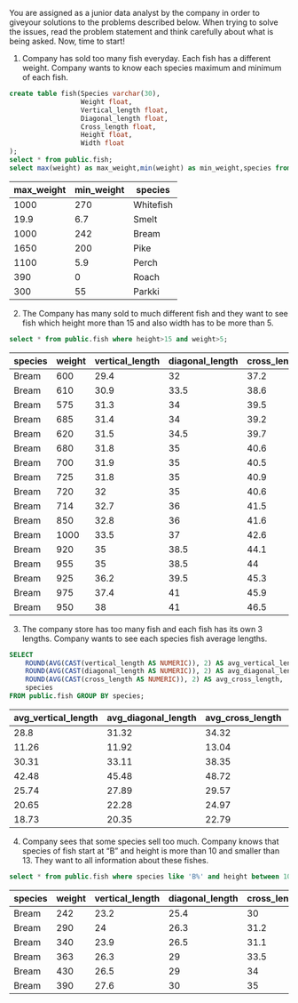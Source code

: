 You are assigned as a junior data analyst by the company in order to giveyour solutions to the problems described below. When trying to solve the
issues, read the problem statement and think carefully about what is being asked. Now, time to start!
1. Company has sold too many fish everyday. Each fish has a different weight. Company wants to know each species maximum and minimum of each fish.
```sql
create table fish(Species varchar(30),
				  Weight float,
				  Vertical_length float,
				  Diagonal_length float,
				  Cross_length float,
				  Height float,
				  Width float
);
select * from public.fish;
select max(weight) as max_weight,min(weight) as min_weight,species from public.fish group by species;
```

| max_weight | min_weight | species   |
|------------|------------|-----------|
| 1000       | 270        | Whitefish |
| 19.9       | 6.7        | Smelt     |
| 1000       | 242        | Bream     |
| 1650       | 200        | Pike      |
| 1100       | 5.9        | Perch     |
| 390        | 0          | Roach     |
| 300        | 55         | Parkki    |
2. The Company has many sold to much different fish and they want to see fish which height more than 15 and also width has to be more than 5.
```sql
select * from public.fish where height>15 and weight>5;
```
| species | weight | vertical_length | diagonal_length | cross_length | height  | width  |
|---------|--------|-----------------|-----------------|--------------|---------|--------|
| Bream   | 600    | 29.4            | 32              | 37.2         | 15.438  | 5.58   |
| Bream   | 610    | 30.9            | 33.5            | 38.6         | 15.633  | 5.1338 |
| Bream   | 575    | 31.3            | 34              | 39.5         | 15.1285 | 5.5695 |
| Bream   | 685    | 31.4            | 34              | 39.2         | 15.9936 | 5.3704 |
| Bream   | 620    | 31.5            | 34.5            | 39.7         | 15.5227 | 5.2801 |
| Bream   | 680    | 31.8            | 35              | 40.6         | 15.4686 | 6.1306 |
| Bream   | 700    | 31.9            | 35              | 40.5         | 16.2405 | 5.589  |
| Bream   | 725    | 31.8            | 35              | 40.9         | 16.36   | 6.0532 |
| Bream   | 720    | 32              | 35              | 40.6         | 16.3618 | 6.09   |
| Bream   | 714    | 32.7            | 36              | 41.5         | 16.517  | 5.8515 |
| Bream   | 850    | 32.8            | 36              | 41.6         | 16.8896 | 6.1984 |
| Bream   | 1000   | 33.5            | 37              | 42.6         | 18.957  | 6.603  |
| Bream   | 920    | 35              | 38.5            | 44.1         | 18.0369 | 6.3063 |
| Bream   | 955    | 35              | 38.5            | 44           | 18.084  | 6.292  |
| Bream   | 925    | 36.2            | 39.5            | 45.3         | 18.7542 | 6.7497 |
| Bream   | 975    | 37.4            | 41              | 45.9         | 18.6354 | 6.7473 |
| Bream   | 950    | 38              | 41              | 46.5         | 17.6235 | 6.3705 |

3. The company store has too many fish and each fish has its own 3 lengths. Company wants to see each species fish average lengths.
```sql
SELECT 
    ROUND(AVG(CAST(vertical_length AS NUMERIC)), 2) AS avg_vertical_length,
    ROUND(AVG(CAST(diagonal_length AS NUMERIC)), 2) AS avg_diagonal_length,
    ROUND(AVG(CAST(cross_length AS NUMERIC)), 2) AS avg_cross_length,
    species
FROM public.fish GROUP BY species;
```

| avg_vertical_length | avg_diagonal_length | avg_cross_length | species    |
|---------------------|---------------------|-------------------|-----------|
| 28.8                | 31.32               | 34.32             | Whitefish |
| 11.26               | 11.92               | 13.04             | Smelt     |
| 30.31               | 33.11               | 38.35             | Bream     |
| 42.48               | 45.48               | 48.72             | Pike      |
| 25.74               | 27.89               | 29.57             | Perch     |
| 20.65               | 22.28               | 24.97             | Roach     |
| 18.73               | 20.35               | 22.79             | Parkki    |

4. Company sees that some species sell too much. Company knows that species of fish start at “B” and height is more than 10 and smaller than 13.
 They want to all information about these fishes.
```sql
select * from public.fish where species like 'B%' and height between 10 and 13
```

| species | weight | vertical_length | diagonal_length | cross_length | height  | width   |
|---------|--------|-----------------|-----------------|--------------|---------|---------|
| Bream   | 242    | 23.2            | 25.4            | 30           | 11.52   | 4.02    |
| Bream   | 290    | 24              | 26.3            | 31.2         | 12.48   | 4.3056  |
| Bream   | 340    | 23.9            | 26.5            | 31.1         | 12.3778 | 4.6961  |
| Bream   | 363    | 26.3            | 29              | 33.5         | 12.73   | 4.4555  |
| Bream   | 430    | 26.5            | 29              | 34           | 12.444  | 5.134   |
| Bream   | 390    | 27.6            | 30              | 35           | 12.67   | 4.69    |


